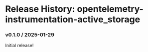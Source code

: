 # Release History: opentelemetry-instrumentation-active_storage

### v0.1.0 / 2025-01-29

Initial release!
